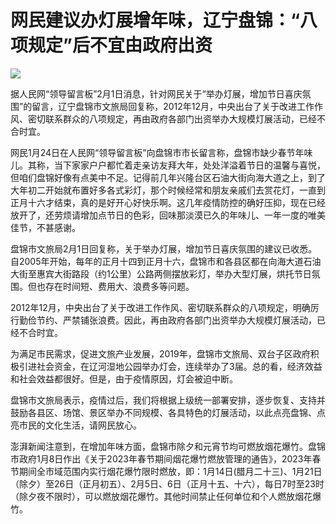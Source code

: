 # 网民建议办灯展增年味，辽宁盘锦：“八项规定”后不宜由政府出资

![](https://inews.gtimg.com/newsapp_bt/0/15639872998/1000)

据人民网“领导留言板”2月1日消息，针对网民关于“举办灯展，增加节日喜庆氛围”的留言，辽宁盘锦市文旅局回复称，2012年12月，中央出台了关于改进工作作风、密切联系群众的八项规定，再由政府各部门出资举办大规模灯展活动，已经不合时宜。

网民1月24日在人民网“领导留言板”向盘锦市市长留言称，盘锦市缺少春节年味儿。其称，当下家家户户都忙着走亲访友拜大年，处处洋溢着节日的温馨与喜悦，但咱们盘锦好像有点美中不足。记得前几年兴隆台区石油大街向海大道之上，到了大年初二开始就布置好多各式彩灯，那个时候经常和朋友亲戚们去赏花灯，一直到正月十六才结束，真的是好开心好快乐啊。这几年疫情防控的确好压抑，现在已经放开了，还劳烦请增加点节日的色彩，回味那淡漠已久的年味儿、一年一度的唯美佳节，不甚感谢。

盘锦市文旅局2月1日回复称，关于举办灯展，增加节日喜庆氛围的建议已收悉。自2005年开始，每年的正月十四到正月十六，盘锦市和各县区都在向海大道石油大街至惠宾大街路段（约1公里）公路两侧摆放彩灯，举办大型灯展，烘托节日氛围。但也存在时间短、费用大、浪费多等问题。

2012年12月，中央出台了关于改进工作作风、密切联系群众的八项规定，明确厉行勤俭节约、严禁铺张浪费。因此，再由政府各部门出资举办大规模灯展活动，已经不合时宜。

为满足市民需求，促进文旅产业发展，2019年，盘锦市文旅局、双台子区政府积极引进社会资金，在辽河湿地公园举办灯会，连续举办了3届。总的看，经济效益和社会效益都很好。但是，由于疫情原因，灯会被迫中断。

盘锦市文旅局表示，疫情过后，我们将根据上级统一部署安排，逐步恢复、支持并鼓励各县区、场馆、景区举办不同规模、各具特色的灯展活动，以此点亮盘锦、点亮市民的文化生活，请网民放心。

澎湃新闻注意到，在增加年味方面，盘锦市除夕和元宵节均可燃放烟花爆竹。盘锦市政府1月8日作出《关于2023年春节期间烟花爆竹燃放管理的通告》，2023年春节期间全市域范围内实行烟花爆竹限时燃放，即：1月14日(腊月二十三)、1月21日（除夕）至26日（正月初五）、2月5日、6日（正月十五、十六），每日7时至23时（除夕夜不限时），可以燃放烟花爆竹。其他时间禁止任何单位和个人燃放烟花爆竹。


